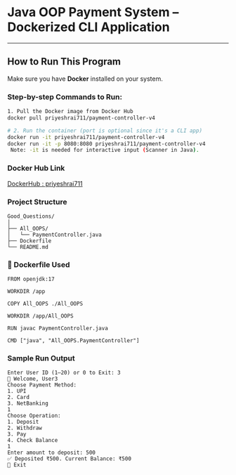 # Java OOP Payment System – Dockerized CLI Application
---

##  How to Run This Program

Make sure you have **Docker** installed on your system.

###  Step-by-step Commands to Run:

```bash
1. Pull the Docker image from Docker Hub
docker pull priyeshrai711/payment-controller-v4

# 2. Run the container (port is optional since it's a CLI app)
docker run -it priyeshrai711/payment-controller-v4
docker run -it -p 8080:8080 priyeshrai711/payment-controller-v4
 Note: -it is needed for interactive input (Scanner in Java).
```
### Docker Hub Link
[DockerHub : priyeshrai711](<https://hub.docker.com/repository/docker/priyeshrai711/payment-controller-v4/general>)

###  Project Structure
```
Good_Questions/
│
├── All_OOPS/
│   └── PaymentController.java
├── Dockerfile
└── README.md
```
### 🐳 Dockerfile Used
```
FROM openjdk:17

WORKDIR /app

COPY All_OOPS ./All_OOPS

WORKDIR /app/All_OOPS

RUN javac PaymentController.java

CMD ["java", "All_OOPS.PaymentController"]

```

###  Sample Run Output
```
Enter User ID (1–20) or 0 to Exit: 3
👤 Welcome, User3
Choose Payment Method:
1. UPI
2. Card
3. NetBanking
1
Choose Operation:
1. Deposit
2. Withdraw
3. Pay
4. Check Balance
1
Enter amount to deposit: 500
✅ Deposited ₹500. Current Balance: ₹500
👋 Exit
```
